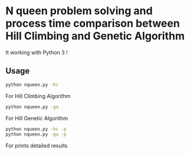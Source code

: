 # N queen problem solving and process time comparison between Hill Climbing and Genetic Algorithm

It working with Python 3 !

## Usage
```bash
python nqueen.py -hc
```
For Hill Climbing Algorithm
```bash
python nqueen.py -ga
```
For Hill Genetic Algorithm

```bash
python nqueen.py -hc -p
python nqueen.py -ga -p
```
For prints detailed results
